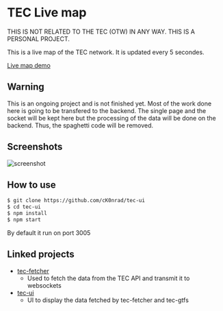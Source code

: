 # TEC Live map

THIS IS NOT RELATED TO THE TEC (OTW) IN ANY WAY. THIS IS A PERSONAL PROJECT.

This is a live map of the TEC network. It is updated every 5 secondes.

[Live map demo](https://live.ckonrad.io/)

## Warning

This is an ongoing project and is not finished yet. 
Most of the work done here is going to be transfered to the backend.
The single page and the socket will be kept here but the processing of the data will be done on the backend. Thus, the spaghetti code will be removed.

## Screenshots

![screenshot](https://raw.githubusercontent.com/cK0nrad/tec-ui/master/screenshot/live_map.png)


## How to use

```bash	
$ git clone https://github.com/cK0nrad/tec-ui
$ cd tec-ui
$ npm install
$ npm start
```

By default it run on port 3005

## Linked projects

- [tec-fetcher](https://github.com/cK0nrad/tec-fetcher) 
    - Used to fetch the data from the TEC API and transmit it to websockets
- [tec-ui](https://github.com/cK0nrad/tec-ui)
    - UI to display the data fetched by tec-fetcher and tec-gtfs
